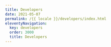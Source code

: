 ```yaml
---
title: Developers
date: 2021-05-07
permalink: /{{ locale }}/developers/index.html
eleventyNavigation:
  key: developers
  order: 3000
  title: Developers
---
```

